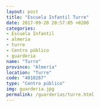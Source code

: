 ```yaml
---
layout: post
title: "Escuela Infantil Turre"
date: 2017-09-20 20:57:05 +0200
categories:
- Escuela Infantil
- almeria
- turre
- Centro público
- guarderia
name: "Turre"
province: "Almería"
location: "Turre"
code: "4010267"
type: "Centro público"
img: guarderia.jpg
permalink: /guarderias/turre.html
---
```


